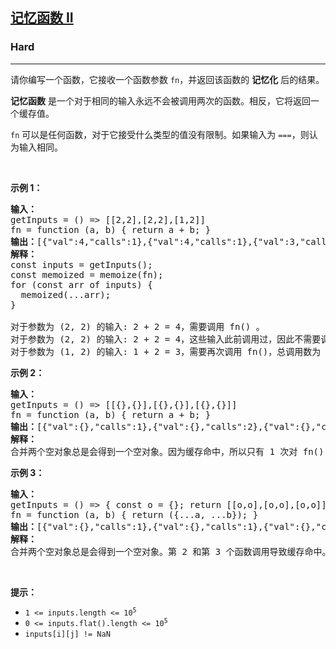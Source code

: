 <h2><a href="https://leetcode.cn/problems/memoize-ii/">记忆函数 II</a></h2><h3>Hard</h3><hr><p>请你编写一个函数，它接收一个函数参数&nbsp;<code>fn</code>，并返回该函数的 <strong>记忆化</strong> 后的结果。</p>

<p><strong>记忆函数</strong> 是一个对于相同的输入永远不会被调用两次的函数。相反，它将返回一个缓存值。</p>

<p><code>fn</code> 可以是任何函数，对于它接受什么类型的值没有限制。如果输入为&nbsp;<code>===</code>，则认为输入相同。</p>

<p>&nbsp;</p>

<p><strong>示例 1：</strong></p>

<pre>
<strong>输入：</strong> 
getInputs = () =&gt; [[2,2],[2,2],[1,2]]
fn = function (a, b) { return a + b; }
<b>输出：</b>[{"val":4,"calls":1},{"val":4,"calls":1},{"val":3,"calls":2}]
<strong>解释：</strong>
const inputs = getInputs();
const memoized = memoize(fn);
for (const arr of inputs) {
  memoized(...arr);
}

对于参数为 (2, 2) 的输入: 2 + 2 = 4，需要调用 fn() 。
对于参数为 (2, 2) 的输入: 2 + 2 = 4，这些输入此前调用过，因此不需要调用 fn() 。
对于参数为 (1, 2) 的输入: 1 + 2 = 3，需要再次调用 fn()，总调用数为 2 。
</pre>

<p><strong>示例 2：</strong></p>

<pre>
<b>输入：</b>
getInputs = () =&gt; [[{},{}],[{},{}],[{},{}]] 
fn = function (a, b) { return a + b; }
<b>输出：</b>[{"val":{},"calls":1},{"val":{},"calls":2},{"val":{},"calls":3}]
<strong>解释：</strong>
合并两个空对象总是会得到一个空对象。因为缓存命中，所以只有 1 次对 fn() 的调用，尽管这些对象之间没有一个是相同的（===）。
</pre>

<p><strong>示例 3：</strong></p>

<pre>
<strong>输入：</strong> 
getInputs = () =&gt; { const o = {}; return [[o,o],[o,o],[o,o]]; }
fn = function (a, b) { return ({...a, ...b}); }
<b>输出：</b>[{"val":{},"calls":1},{"val":{},"calls":1},{"val":{},"calls":1}]
<strong>解释：</strong>
合并两个空对象总是会得到一个空对象。第 2 和第 3 个函数调用导致缓存命中。这是因为传入的每个对象都是相同的。
</pre>

<p>&nbsp;</p>

<p><strong>提示：</strong></p>

<ul>
	<li><code>1 &lt;= inputs.length &lt;= 10<sup>5</sup></code></li>
	<li><code>0 &lt;= inputs.flat().length &lt;= 10<sup>5</sup></code></li>
	<li><code>inputs[i][j] != NaN</code></li>
</ul>
